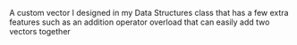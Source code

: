 A custom vector I designed in my Data Structures class that has a few extra features such as an addition operator overload that can easily add two vectors together
